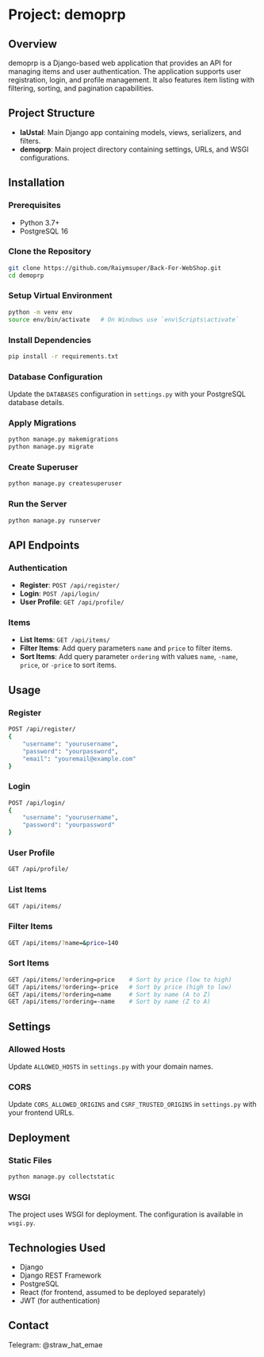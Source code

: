 # Project: demoprp

## Overview

demoprp is a Django-based web application that provides an API for managing items and user authentication. The application supports user registration, login, and profile management. It also features item listing with filtering, sorting, and pagination capabilities.

## Project Structure

- **IaUstal**: Main Django app containing models, views, serializers, and filters.
- **demoprp**: Main project directory containing settings, URLs, and WSGI configurations.

## Installation

### Prerequisites

- Python 3.7+
- PostgreSQL 16
  
### Clone the Repository

```bash
git clone https://github.com/Raiymsuper/Back-For-WebShop.git
cd demoprp
```

### Setup Virtual Environment

```bash
python -m venv env
source env/bin/activate   # On Windows use `env\Scripts\activate`
```

### Install Dependencies

```bash
pip install -r requirements.txt
```

### Database Configuration

Update the `DATABASES` configuration in `settings.py` with your PostgreSQL database details.

### Apply Migrations

```bash
python manage.py makemigrations
python manage.py migrate
```

### Create Superuser

```bash
python manage.py createsuperuser
```

### Run the Server

```bash
python manage.py runserver
```

## API Endpoints

### Authentication

- **Register**: `POST /api/register/`
- **Login**: `POST /api/login/`
- **User Profile**: `GET /api/profile/`

### Items

- **List Items**: `GET /api/items/`
- **Filter Items**: Add query parameters `name` and `price` to filter items.
- **Sort Items**: Add query parameter `ordering` with values `name`, `-name`, `price`, or `-price` to sort items.

## Usage

### Register

```bash
POST /api/register/
{
    "username": "yourusername",
    "password": "yourpassword",
    "email": "youremail@example.com"
}
```

### Login

```bash
POST /api/login/
{
    "username": "yourusername",
    "password": "yourpassword"
}
```

### User Profile

```bash
GET /api/profile/
```

### List Items

```bash
GET /api/items/
```

### Filter Items

```bash
GET /api/items/?name=&price=140
```

### Sort Items

```bash
GET /api/items/?ordering=price    # Sort by price (low to high)
GET /api/items/?ordering=-price   # Sort by price (high to low)
GET /api/items/?ordering=name     # Sort by name (A to Z)
GET /api/items/?ordering=-name    # Sort by name (Z to A)
```

## Settings

### Allowed Hosts

Update `ALLOWED_HOSTS` in `settings.py` with your domain names.

### CORS

Update `CORS_ALLOWED_ORIGINS` and `CSRF_TRUSTED_ORIGINS` in `settings.py` with your frontend URLs.

## Deployment

### Static Files

```bash
python manage.py collectstatic
```

### WSGI

The project uses WSGI for deployment. The configuration is available in `wsgi.py`.

## Technologies Used

- Django
- Django REST Framework
- PostgreSQL
- React (for frontend, assumed to be deployed separately)
- JWT (for authentication)

## Contact

Telegram: @straw_hat_emae
